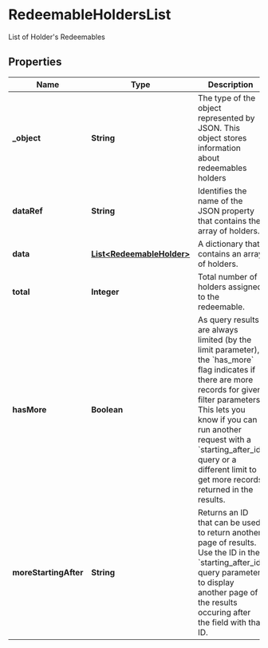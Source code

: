 

# RedeemableHoldersList

List of Holder's Redeemables

## Properties

| Name | Type | Description | Notes |
|------------ | ------------- | ------------- | -------------|
|**_object** | **String** | The type of the object represented by JSON. This object stores information about redeemables holders |  |
|**dataRef** | **String** | Identifies the name of the JSON property that contains the array of holders. |  |
|**data** | [**List&lt;RedeemableHolder&gt;**](RedeemableHolder.md) | A dictionary that contains an array of holders. |  |
|**total** | **Integer** | Total number of holders assigned to the redeemable. |  |
|**hasMore** | **Boolean** | As query results are always limited (by the limit parameter), the &#x60;has_more&#x60; flag indicates if there are more records for given filter parameters. This lets you know if you can run another request with a &#x60;starting_after_id&#x60; query or a different limit to get more records returned in the results. |  |
|**moreStartingAfter** | **String** | Returns an ID that can be used to return another page of results. Use the ID in the &#x60;starting_after_id&#x60; query parameter to display another page of the results occuring after the field with that ID. |  [optional] |



